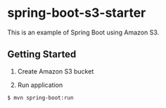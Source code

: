 # spring-boot-s3-starter

This is an example of Spring Boot using Amazon S3.

## Getting Started

1. Create Amazon S3 bucket

2. Run application
```
$ mvn spring-boot:run
```
